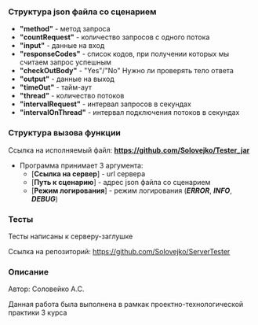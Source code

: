 ### Структура json файла со сценарием
* **"method"** - метод запроса
* **"countRequest"** - количество запросов с одного потока
* **"input"** - данные на вход
* **"responseCodes"** - список кодов, при получении которых мы считаем запрос успешным
* **"checkOutBody"** - "Yes"/"No" Нужно ли проверять тело ответа
* **"output"** - данные на выход
* **"timeOut"** - тайм-аут
* **"thread"** - количество потоков
* **"intervalRequest"** - интервал запросов в секундах
* **"intervalOnThread"** - интервал подключения потоков в секундах

### Структура вызова функции
   Ссылка на исполняемый файл: **https://github.com/Solovejko/Tester_jar**
*  Программа принимает 3 аргумента:
    *  [**Ссылка на сервер**] - url сервера
    *  [**Путь к сценарию**] - адрес json файла со сценарием
    *  [**Режим логирования**] - режим логирования (***ERROR***, ***INFO***, ***DEBUG***)

### Тесты
Тесты написаны к серверу-заглушке

Ссылка на репозиторий: https://github.com/Solovejko/ServerTester

### Описание
Автор: Соловейко А.С.

Данная работа была выполнена в рамкак проектно-технологической практики 3 курса 